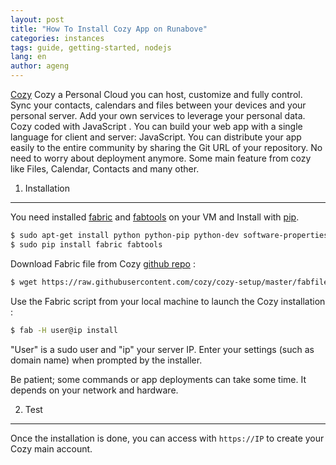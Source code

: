 ```yaml
---
layout: post
title: "How To Install Cozy App on Runabove"
categories: instances
tags: guide, getting-started, nodejs
lang: en
author: ageng
---
```


[Cozy](http://cozy.io/en/) Cozy a Personal Cloud you can host, customize and fully control. Sync your contacts, calendars and files between your devices and your personal server. Add your own services to leverage your personal data. Cozy coded with JavaScript . You can build your web app with a single language for client and server: JavaScript. You can distribute your app easily to the entire community by sharing the Git URL of your repository. No need to worry about deployment anymore. Some main feature from cozy like Files, Calendar, Contacts and many other.

1. Installation
-----

You need installed [fabric](http://www.fabfile.org/) and [fabtools](https://pypi.python.org/pypi/fabtools/0.19.0) on your VM and Install with [pip](https://pypi.python.org/pypi/pip).

```bash
$ sudo apt-get install python python-pip python-dev software-properties-common 
$ sudo pip install fabric fabtools
```

Download Fabric file from Cozy [github repo](https://github.com/cozy/cozy-setup) :

```bash
$ wget https://raw.githubusercontent.com/cozy/cozy-setup/master/fabfile.py
```

Use the Fabric script from your local machine to launch the Cozy installation :

```bash
$ fab -H user@ip install
```

"User" is a sudo user and "ip" your server IP. Enter your settings (such as domain name) when prompted by the installer.

Be patient; some commands or app deployments can take some time. It depends on your network and hardware.

2. Test
-----

Once the installation is done, you can access with ```https://IP``` to create your Cozy main account.